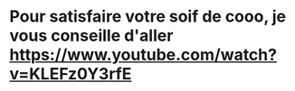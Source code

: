 # Pour satisfaire votre soif de cooo, je vous conseille d'aller https://www.youtube.com/watch?v=KLEFz0Y3rfE
